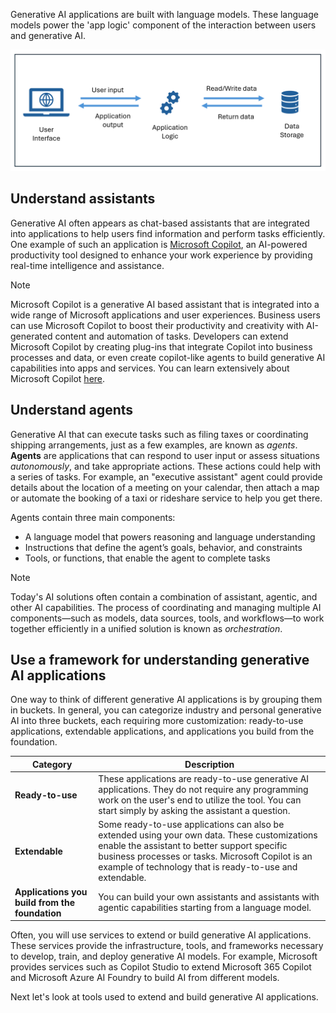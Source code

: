 Generative AI applications are built with language models. These language models power the 'app logic' component of the interaction between users and generative AI. 

![Diagram of an application.](../media/application-logic-image.png)

## Understand assistants

Generative AI often appears as chat-based assistants that are integrated into applications to help users find information and perform tasks efficiently. One example of such an application is [Microsoft Copilot](https://copilot.microsoft.com), an AI-powered productivity tool designed to enhance your work experience by providing real-time intelligence and assistance. 

> [!NOTE]
> Microsoft Copilot is a generative AI based assistant that is integrated into a wide range of Microsoft applications and user experiences. Business users can use Microsoft Copilot to boost their productivity and creativity with AI-generated content and automation of tasks. Developers can extend Microsoft Copilot by creating plug-ins that integrate Copilot into business processes and data, or even create copilot-like agents to build generative AI capabilities into apps and services. You can learn extensively about Microsoft Copilot [here](/copilot/microsoft-365/).  

## Understand agents 

Generative AI that can execute tasks such as filing taxes or coordinating shipping arrangements, just as a few examples, are known as *agents*. **Agents** are applications that can respond to user input or assess situations *autonomously*, and take appropriate actions. These actions could help with a series of tasks. For example, an "executive assistant" agent could provide details about the location of a meeting on your calendar, then attach a map or automate the booking of a taxi or rideshare service to help you get there.  

Agents contain three main components: 
- A language model that powers reasoning and language understanding
- Instructions that define the agent’s goals, behavior, and constraints
- Tools, or functions, that enable the agent to complete tasks

> [!NOTE]
> Today's AI solutions often contain a combination of assistant, agentic, and other AI capabilities. The process of coordinating and managing multiple AI components—such as models, data sources, tools, and workflows—to work together efficiently in a unified solution is known as *orchestration*.   

## Use a framework for understanding generative AI applications

One way to think of different generative AI applications is by grouping them in buckets. In general, you can categorize industry and personal generative AI into three buckets, each requiring more customization: ready-to-use applications, extendable applications, and applications you build from the foundation.

|**Category**|**Description**|
|-|-|
|**Ready-to-use**| These applications are ready-to-use generative AI applications. They do not require any programming work on the user's end to utilize the tool. You can start simply by asking the assistant a question.|
|**Extendable**| Some ready-to-use applications can also be extended using your own data. These customizations enable the assistant to better support specific business processes or tasks. Microsoft Copilot is an example of technology that is ready-to-use and extendable.| 
|**Applications you build from the foundation**| You can build your own assistants and assistants with agentic capabilities starting from a language model.| 

Often, you will use services to extend or build generative AI applications. These services provide the infrastructure, tools, and frameworks necessary to develop, train, and deploy generative AI models. For example, Microsoft provides services such as Copilot Studio to extend Microsoft 365 Copilot and Microsoft Azure AI Foundry to build AI from different models.  

Next let's look at tools used to extend and build generative AI applications.
